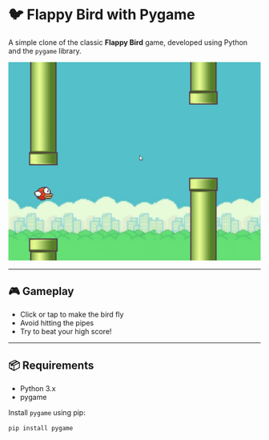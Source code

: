 # 🐦 Flappy Bird with Pygame

A simple clone of the classic **Flappy Bird** game, developed using Python and the `pygame` library.

![](img/screenshot.png)  <!-- Ekran görüntüsü eklersen bu çalışır -->

---

## 🎮 Gameplay

- Click or tap to make the bird fly
- Avoid hitting the pipes
- Try to beat your high score!

---

## 📦 Requirements

- Python 3.x
- pygame

Install `pygame` using pip:

```bash
pip install pygame
